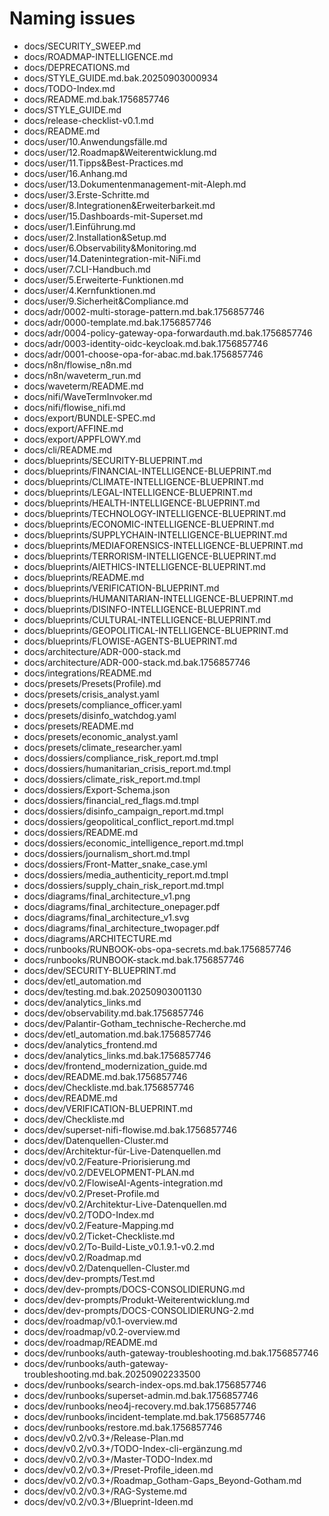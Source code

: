 # Naming issues

- docs/SECURITY_SWEEP.md
- docs/ROADMAP-INTELLIGENCE.md
- docs/DEPRECATIONS.md
- docs/STYLE_GUIDE.md.bak.20250903000934
- docs/TODO-Index.md
- docs/README.md.bak.1756857746
- docs/STYLE_GUIDE.md
- docs/release-checklist-v0.1.md
- docs/README.md
- docs/user/10.Anwendungsfälle.md
- docs/user/12.Roadmap&Weiterentwicklung.md
- docs/user/11.Tipps&Best-Practices.md
- docs/user/16.Anhang.md
- docs/user/13.Dokumentenmanagement-mit-Aleph.md
- docs/user/3.Erste-Schritte.md
- docs/user/8.Integrationen&Erweiterbarkeit.md
- docs/user/15.Dashboards-mit-Superset.md
- docs/user/1.Einführung.md
- docs/user/2.Installation&Setup.md
- docs/user/6.Observability&Monitoring.md
- docs/user/14.Datenintegration-mit-NiFi.md
- docs/user/7.CLI-Handbuch.md
- docs/user/5.Erweiterte-Funktionen.md
- docs/user/4.Kernfunktionen.md
- docs/user/9.Sicherheit&Compliance.md
- docs/adr/0002-multi-storage-pattern.md.bak.1756857746
- docs/adr/0000-template.md.bak.1756857746
- docs/adr/0004-policy-gateway-opa-forwardauth.md.bak.1756857746
- docs/adr/0003-identity-oidc-keycloak.md.bak.1756857746
- docs/adr/0001-choose-opa-for-abac.md.bak.1756857746
- docs/n8n/flowise_n8n.md
- docs/n8n/waveterm_run.md
- docs/waveterm/README.md
- docs/nifi/WaveTermInvoker.md
- docs/nifi/flowise_nifi.md
- docs/export/BUNDLE-SPEC.md
- docs/export/AFFINE.md
- docs/export/APPFLOWY.md
- docs/cli/README.md
- docs/blueprints/SECURITY-BLUEPRINT.md
- docs/blueprints/FINANCIAL-INTELLIGENCE-BLUEPRINT.md
- docs/blueprints/CLIMATE-INTELLIGENCE-BLUEPRINT.md
- docs/blueprints/LEGAL-INTELLIGENCE-BLUEPRINT.md
- docs/blueprints/HEALTH-INTELLIGENCE-BLUEPRINT.md
- docs/blueprints/TECHNOLOGY-INTELLIGENCE-BLUEPRINT.md
- docs/blueprints/ECONOMIC-INTELLIGENCE-BLUEPRINT.md
- docs/blueprints/SUPPLYCHAIN-INTELLIGENCE-BLUEPRINT.md
- docs/blueprints/MEDIAFORENSICS-INTELLIGENCE-BLUEPRINT.md
- docs/blueprints/TERRORISM-INTELLIGENCE-BLUEPRINT.md
- docs/blueprints/AIETHICS-INTELLIGENCE-BLUEPRINT.md
- docs/blueprints/README.md
- docs/blueprints/VERIFICATION-BLUEPRINT.md
- docs/blueprints/HUMANITARIAN-INTELLIGENCE-BLUEPRINT.md
- docs/blueprints/DISINFO-INTELLIGENCE-BLUEPRINT.md
- docs/blueprints/CULTURAL-INTELLIGENCE-BLUEPRINT.md
- docs/blueprints/GEOPOLITICAL-INTELLIGENCE-BLUEPRINT.md
- docs/blueprints/FLOWISE-AGENTS-BLUEPRINT.md
- docs/architecture/ADR-000-stack.md
- docs/architecture/ADR-000-stack.md.bak.1756857746
- docs/integrations/README.md
- docs/presets/Presets(Profile).md
- docs/presets/crisis_analyst.yaml
- docs/presets/compliance_officer.yaml
- docs/presets/disinfo_watchdog.yaml
- docs/presets/README.md
- docs/presets/economic_analyst.yaml
- docs/presets/climate_researcher.yaml
- docs/dossiers/compliance_risk_report.md.tmpl
- docs/dossiers/humanitarian_crisis_report.md.tmpl
- docs/dossiers/climate_risk_report.md.tmpl
- docs/dossiers/Export-Schema.json
- docs/dossiers/financial_red_flags.md.tmpl
- docs/dossiers/disinfo_campaign_report.md.tmpl
- docs/dossiers/geopolitical_conflict_report.md.tmpl
- docs/dossiers/README.md
- docs/dossiers/economic_intelligence_report.md.tmpl
- docs/dossiers/journalism_short.md.tmpl
- docs/dossiers/Front-Matter_snake_case.yml
- docs/dossiers/media_authenticity_report.md.tmpl
- docs/dossiers/supply_chain_risk_report.md.tmpl
- docs/diagrams/final_architecture_v1.png
- docs/diagrams/final_architecture_onepager.pdf
- docs/diagrams/final_architecture_v1.svg
- docs/diagrams/final_architecture_twopager.pdf
- docs/diagrams/ARCHITECTURE.md
- docs/runbooks/RUNBOOK-obs-opa-secrets.md.bak.1756857746
- docs/runbooks/RUNBOOK-stack.md.bak.1756857746
- docs/dev/SECURITY-BLUEPRINT.md
- docs/dev/etl_automation.md
- docs/dev/testing.md.bak.20250903001130
- docs/dev/analytics_links.md
- docs/dev/observability.md.bak.1756857746
- docs/dev/Palantir-Gotham_technische-Recherche.md
- docs/dev/etl_automation.md.bak.1756857746
- docs/dev/analytics_frontend.md
- docs/dev/analytics_links.md.bak.1756857746
- docs/dev/frontend_modernization_guide.md
- docs/dev/README.md.bak.1756857746
- docs/dev/Checkliste.md.bak.1756857746
- docs/dev/README.md
- docs/dev/VERIFICATION-BLUEPRINT.md
- docs/dev/Checkliste.md
- docs/dev/superset-nifi-flowise.md.bak.1756857746
- docs/dev/Datenquellen-Cluster.md
- docs/dev/Architektur-für-Live-Datenquellen.md
- docs/dev/v0.2/Feature-Priorisierung.md
- docs/dev/v0.2/DEVELOPMENT-PLAN.md
- docs/dev/v0.2/FlowiseAI-Agents-integration.md
- docs/dev/v0.2/Preset-Profile.md
- docs/dev/v0.2/Architektur-Live-Datenquellen.md
- docs/dev/v0.2/TODO-Index.md
- docs/dev/v0.2/Feature-Mapping.md
- docs/dev/v0.2/Ticket-Checkliste.md
- docs/dev/v0.2/To-Build-Liste_v0.1.9.1-v0.2.md
- docs/dev/v0.2/Roadmap.md
- docs/dev/v0.2/Datenquellen-Cluster.md
- docs/dev/dev-prompts/Test.md
- docs/dev/dev-prompts/DOCS-CONSOLIDIERUNG.md
- docs/dev/dev-prompts/Produkt-Weiterentwicklung.md
- docs/dev/dev-prompts/DOCS-CONSOLIDIERUNG-2.md
- docs/dev/roadmap/v0.1-overview.md
- docs/dev/roadmap/v0.2-overview.md
- docs/dev/roadmap/README.md
- docs/dev/runbooks/auth-gateway-troubleshooting.md.bak.1756857746
- docs/dev/runbooks/auth-gateway-troubleshooting.md.bak.20250902233500
- docs/dev/runbooks/search-index-ops.md.bak.1756857746
- docs/dev/runbooks/superset-admin.md.bak.1756857746
- docs/dev/runbooks/neo4j-recovery.md.bak.1756857746
- docs/dev/runbooks/incident-template.md.bak.1756857746
- docs/dev/runbooks/restore.md.bak.1756857746
- docs/dev/v0.2/v0.3+/Release-Plan.md
- docs/dev/v0.2/v0.3+/TODO-Index-cli-ergänzung.md
- docs/dev/v0.2/v0.3+/Master-TODO-Index.md
- docs/dev/v0.2/v0.3+/Preset-Profile_ideen.md
- docs/dev/v0.2/v0.3+/Roadmap_Gotham-Gaps_Beyond-Gotham.md
- docs/dev/v0.2/v0.3+/RAG-Systeme.md
- docs/dev/v0.2/v0.3+/Blueprint-Ideen.md
